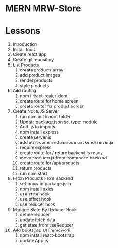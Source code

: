 # MERN MRW-Store

# Lessons

1. Introduction
2. Install tools
3. Create react app
4. Create git repository
5. List Products
    1. create products array
    2. add product images
    3. render products
    4. style products
6. Add routing
    1. npm i react-router-dom
    2. create route for home screen
    3. create router for product screen
7. Create Node.JS Server
    1. run npm init in root folder
    2. Update package.json set type: module
    3. Add .js to imports
    4. npm install express
    5. create server.js
    6. add start command as node backend/server.js 
    7. require express
    8. create route for / return backend is ready.
    9. move products.js from frontend to backend 
    10. create route for /api/products
    11. return products
    12. run npm start 
8. Fetch Products From Backend
    1. set proxy in paxkage.json
    2. npm install axios
    3. use state hook
    4. use effect hook
    5. use reducer hook
9. Manage State By Reducer Hook
    1. define reducer
    2. update fetch data
    3. get state from useReducer
10. Add bootstrap UI Framework 
    1. npm install react-bootstrap
    2. update App.js
